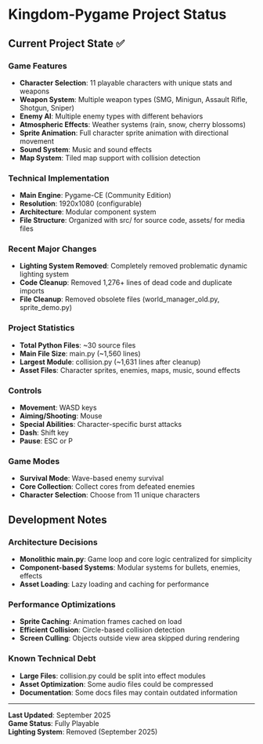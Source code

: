 # Kingdom-Pygame Project Status

## Current Project State ✅

### **Game Features**
- **Character Selection**: 11 playable characters with unique stats and weapons
- **Weapon System**: Multiple weapon types (SMG, Minigun, Assault Rifle, Shotgun, Sniper)
- **Enemy AI**: Multiple enemy types with different behaviors
- **Atmospheric Effects**: Weather systems (rain, snow, cherry blossoms)
- **Sprite Animation**: Full character sprite animation with directional movement
- **Sound System**: Music and sound effects
- **Map System**: Tiled map support with collision detection

### **Technical Implementation**
- **Main Engine**: Pygame-CE (Community Edition)
- **Resolution**: 1920x1080 (configurable)
- **Architecture**: Modular component system
- **File Structure**: Organized with src/ for source code, assets/ for media files

### **Recent Major Changes**
- **Lighting System Removed**: Completely removed problematic dynamic lighting system
- **Code Cleanup**: Removed 1,276+ lines of dead code and duplicate imports
- **File Cleanup**: Removed obsolete files (world_manager_old.py, sprite_demo.py)

### **Project Statistics**
- **Total Python Files**: ~30 source files
- **Main File Size**: main.py (~1,560 lines)
- **Largest Module**: collision.py (~1,631 lines after cleanup)
- **Asset Files**: Character sprites, enemies, maps, music, sound effects

### **Controls**
- **Movement**: WASD keys
- **Aiming/Shooting**: Mouse
- **Special Abilities**: Character-specific burst attacks
- **Dash**: Shift key
- **Pause**: ESC or P

### **Game Modes**
- **Survival Mode**: Wave-based enemy survival
- **Core Collection**: Collect cores from defeated enemies
- **Character Selection**: Choose from 11 unique characters

## Development Notes

### **Architecture Decisions**
- **Monolithic main.py**: Game loop and core logic centralized for simplicity
- **Component-based Systems**: Modular systems for bullets, enemies, effects
- **Asset Loading**: Lazy loading and caching for performance

### **Performance Optimizations**
- **Sprite Caching**: Animation frames cached on load
- **Efficient Collision**: Circle-based collision detection
- **Screen Culling**: Objects outside view area skipped during rendering

### **Known Technical Debt**
- **Large Files**: collision.py could be split into effect modules
- **Asset Optimization**: Some audio files could be compressed
- **Documentation**: Some docs files may contain outdated information

---

**Last Updated**: September 2025  
**Game Status**: Fully Playable  
**Lighting System**: Removed (September 2025)